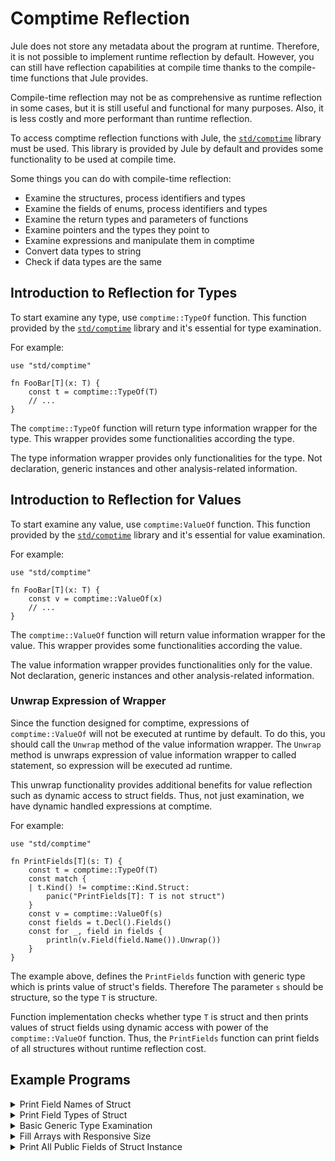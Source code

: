 # Comptime Reflection

Jule does not store any metadata about the program at runtime. Therefore, it is not possible to implement runtime reflection by default. However, you can still have reflection capabilities at compile time thanks to the compile-time functions that Jule provides.

Compile-time reflection may not be as comprehensive as runtime reflection in some cases, but it is still useful and functional for many purposes. Also, it is less costly and more performant than runtime reflection.

To access comptime reflection functions with Jule, the [`std/comptime`](/std/comptime) library must be used. This library is provided by Jule by default and provides some functionality to be used at compile time.

Some things you can do with compile-time reflection:
- Examine the structures, process identifiers and types
- Examine the fields of enums, process identifiers and types
- Examine the return types and parameters of functions
- Examine pointers and the types they point to
- Examine expressions and manipulate them in comptime
- Convert data types to string
- Check if data types are the same

## Introduction to Reflection for Types

To start examine any type, use `comptime::TypeOf` function. This function provided by the [`std/comptime`](/std/comptime) library and it's essential for type examination.

For example:

```jule
use "std/comptime"

fn FooBar[T](x: T) {
    const t = comptime::TypeOf(T)
    // ...
}
```

The `comptime::TypeOf` function will return type information wrapper for the type. This wrapper provides some functionalities according the type.

The type information wrapper provides only functionalities for the type. Not declaration, generic instances and other analysis-related information.

## Introduction to Reflection for Values

To start examine any value, use `comptime:ValueOf` function. This function provided by the [`std/comptime`](/std/comptime) library and it's essential for value examination.

For example:

```jule
use "std/comptime"

fn FooBar[T](x: T) {
    const v = comptime::ValueOf(x)
    // ...
}
```

The `comptime::ValueOf` function will return value information wrapper for the value. This wrapper provides some functionalities according the value.

The value information wrapper provides functionalities only for the value. Not declaration, generic instances and other analysis-related information.

### Unwrap Expression of Wrapper

Since the function designed for comptime, expressions of `comptime::ValueOf` will not be executed at runtime by default. To do this, you should call the `Unwrap` method of the value information wrapper. The `Unwrap` method is unwraps expression of value information wrapper to called statement, so expression will be executed ad runtime.

This unwrap functionality provides additional benefits for value reflection such as dynamic access to struct fields. Thus, not just examination, we have dynamic handled expressions at comptime.

For example:

```jule
use "std/comptime"

fn PrintFields[T](s: T) {
    const t = comptime::TypeOf(T)
    const match {
    | t.Kind() != comptime::Kind.Struct:
        panic("PrintFields[T]: T is not struct")
    }
    const v = comptime::ValueOf(s)
    const fields = t.Decl().Fields()
    const for _, field in fields {
        println(v.Field(field.Name()).Unwrap())
    }
}
```

The example above, defines the `PrintFields` function with generic type which is prints value of struct's fields. Therefore The parameter `s` should be structure, so the type `T` is structure.

Function implementation checks whether type `T` is struct and then prints values of struct fields using dynamic access with power of the `comptime::ValueOf` function. Thus, the `PrintFields` function can print fields of all structures without runtime reflection cost.

## Example Programs

<details>
<summary>Print Field Names of Struct</summary>

```jule
use "std/comptime"

struct FooBarBaz {
    Foo: str
    Bar: int
    Baz: bool
}

fn main() {
    const fields = comptime::TypeOf(FooBarBaz).Decl().Fields()
    const for _, field in fields {
        println(field.Name())
    }
}
```

</details>

<details>
<summary>Print Field Types of Struct</summary>

```jule
use "std/comptime"

struct FooBarBaz {
    Foo: str
    Bar: int
    Baz: bool
}

fn main() {
    const fields = comptime::TypeOf(FooBarBaz).Fields()
    const for _, field in fields {
        println(field.Type().Str())
    }
}
```

</details>

<details>
<summary>Basic Generic Type Examination</summary>

```jule
use "std/comptime"

cpp type Int: int

fn IsNumeric[T](): bool {
    const t = comptime::TypeOf(T)
    const k = t.Kind()
    ret k == comptime::Kind.Int ||
        k == comptime::Kind.Uint ||
        k == comptime::Kind.Uintptr ||
        k == comptime::Kind.I8 ||
        k == comptime::Kind.I16 ||
        k == comptime::Kind.I32 ||
        k == comptime::Kind.I64 ||
        k == comptime::Kind.U8 ||
        k == comptime::Kind.U16 ||
        k == comptime::Kind.U32 ||
        k == comptime::Kind.U64 ||
        k == comptime::Kind.F32 ||
        k == comptime::Kind.F64
}

fn IsValidType[T](): bool {
    const t = comptime::TypeOf(T)
    const match {
    | t.Binded():
        ret false
    |:
        ret IsNumeric[T]()
    }
}

fn main() {
    println(IsValidType[int]())
    println(IsValidType[bool]())
    println(IsValidType[uintptr]())
    println(IsValidType[u8]())
    println(IsValidType[i32]())
    println(IsValidType[cpp.Int]())
}
```

</details>

<details>
<summary>Fill Arrays with Responsive Size</summary>

```jule
use "std/comptime"

fn Fill[Arr, Elem](mut &arr: Arr, mut elem: Elem) {
    const t = comptime::TypeOf(Arr)
    const match {
    | t.Kind() != comptime::Kind.Array:
        panic("type Arr is not an array")
    | t.Elem() != comptime::TypeOf(Elem):
        panic("type Elem is not same with type Arr's element type")
    }
    mut i := 0
    for i < t.Size(); i++ {
        arr[i] = elem
    }
}

fn main() {
    let mut arr: [5]int
    Fill(arr, 10)
    for _, x in arr {
        println(x)
    }
}
```

</details>

<details>
<summary>Print All Public Fields of Struct Instance</summary>

```jule
use "std/comptime"

struct FooBarBaz {
    Foo: int
    Bar: str
    Baz: bool
}

fn printPublicFields[T](x: T) {
    const t = comptime::TypeOf(T)
    const match {
    | t.Kind() != comptime::Kind.Struct:
        panic("type T is not a struct")
    }
    const fields = t.Decl().Fields()
    const expr = comptime::ValueOf(x)
    const for _, field in fields {
        const match {
        | field.Public():
            println(expr.Field(field.Name()).Unwrap())
        }
    }
}

fn main() {
    fbz := FooBarBaz{
        Foo: 89,
        Bar: "comptime",
        Baz: true,
    }
    printPublicFields(fbz)
}
```

</details>
